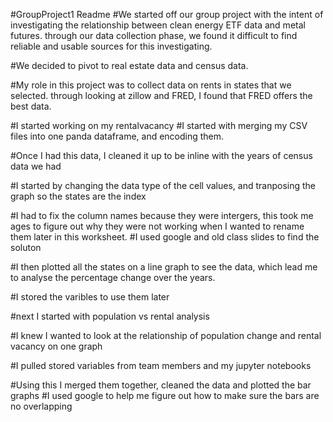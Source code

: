 #GroupProject1 Readme
#We started off our group project with the intent of investigating the relationship between clean energy ETF data and metal futures. through our data collection phase, we found it difficult to find reliable and usable sources for this investigating.

#We decided to pivot to real estate data and census data. 

#My role in this project was to collect data on rents in states that we selected. through looking at zillow and FRED, I found that FRED offers the best data.

#I started working on my rentalvacancy
#I started with merging my CSV files into one panda dataframe, and encoding them.

#Once I had this data, I cleaned it up to be inline with the years of census data we had

#I started by changing the data type of the cell values, and tranposing the graph so the states are the index

#I had to fix the column names because they were intergers, this took me ages to figure out why they were not working when I wanted to rename them later in this worksheet.
#I used google and old class slides to find the soluton

#I then plotted all the states on a line graph to see the data, which lead me to analyse the percentage change over the years.

#I stored the varibles to use them later 

#next I started with population vs rental analysis 

#I knew I wanted to look at the relationship of population change and rental vacancy on one graph

#I pulled stored variables from team members and my jupyter notebooks 

#Using this I merged them together, cleaned the data and plotted the bar graphs
#I used google to help me figure out how to make sure the bars are no overlapping

